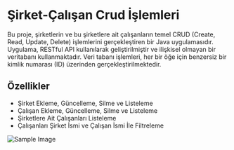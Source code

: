 # Şirket-Çalışan Crud İşlemleri

Bu proje, şirketlerin ve bu şirketlere ait çalışanların temel CRUD (Create, Read, Update, Delete) işlemlerini gerçekleştiren bir Java uygulamasıdır. Uygulama, RESTful API kullanılarak geliştirilmiştir ve ilişkisel olmayan bir veritabanı kullanmaktadır. Veri tabanı işlemleri, her bir öğe için benzersiz bir kimlik numarası (ID) üzerinden gerçekleştirilmektedir.

## Özellikler

- Şirket Ekleme, Güncelleme, Silme ve Listeleme
- Çalışan Ekleme, Güncelleme, Silme ve Listeleme
- Şirketlere Ait Çalışanları Listeleme
- Çalışanları Şirket İsmi ve Çalışan İsmi İle Filtreleme



![Sample Image](https://odsdanismanlik.com/wp-content/uploads/2022/08/ODS_AK_22_1131_makale_agustos_gorselleri_toplu_ik_1920x550_010822.png)



